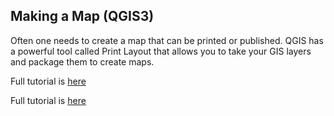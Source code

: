 
## Making a Map (QGIS3)

Often one needs to create a map that can be printed or published. QGIS has a powerful tool called Print Layout that allows you to take your GIS layers and package them to create maps.

Full tutorial is [here](https://www.qgistutorials.com/en/docs/3/making_a_map.html)


Full tutorial is [here](https://www.qgistutorials.com/en/docs/3/calculating_line_lengths.html)